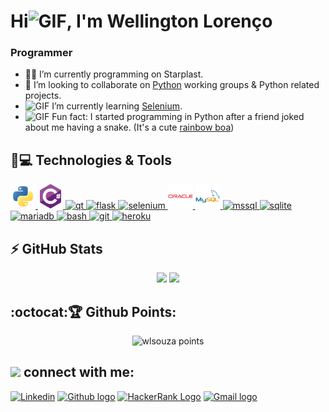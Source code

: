 # Hi<img alt="GIF" src="https://github.com/TheDudeThatCode/TheDudeThatCode/blob/master/Assets/wave.gif" width="20vw" />, I'm Wellington Lorenço
### Programmer

- 👨‍💻 I’m currently programming on Starplast. 
- 🐍 I’m looking to collaborate on [Python](https://github.com/python) working groups & Python related projects. 
- <img alt="GIF" src="https://github.com/TheDudeThatCode/TheDudeThatCode/blob/master/Assets/powerup.gif" width="20vw" /> I’m currently learning [Selenium](https://github.com/SeleniumHQ/selenium).
- <img alt="GIF" src="https://github.com/TheDudeThatCode/TheDudeThatCode/blob/master/Assets/coin.gif" width="20vw" /> Fun fact: I started programming in Python after a friend joked about me having a snake. (It's a cute [rainbow boa](https://en.wikipedia.org/wiki/Rainbow_boa))




## 🚀💻 Technologies & Tools
<p align="left">
<!-- languages -->
  <a href="https://www.python.org" target="_blank"> <img src="https://raw.githubusercontent.com/devicons/devicon/master/icons/python/python-original.svg" alt="python" width="40" height="40"/> </a> 
  <a href="https://www.w3schools.com/cs/" target="_blank"> <img src="https://raw.githubusercontent.com/devicons/devicon/master/icons/csharp/csharp-original.svg" alt="csharp" width="40" height="40"/> </a>
<!--   <a href="https://developer.mozilla.org/en-US/docs/Web/JavaScript" target="_blank"> <img src="https://raw.githubusercontent.com/devicons/devicon/master/icons/javascript/javascript-original.svg" alt="javascript" width="40" height="40"/> </a> 
  <a href="https://www.php.net" target="_blank"> <img src="https://raw.githubusercontent.com/devicons/devicon/master/icons/php/php-original.svg" alt="php" width="40" height="40"/> </a>  -->
<!-- interfaces -->
  <a href="https://www.qt.io/" target="_blank"> <img src="https://upload.wikimedia.org/wikipedia/commons/0/0b/Qt_logo_2016.svg" alt="qt" width="40" height="40"/> </a>
<!-- frameworks -->
    <a href="https://flask.palletsprojects.com/" target="_blank"> <img src="https://www.vectorlogo.zone/logos/pocoo_flask/pocoo_flask-icon.svg" alt="flask" width="40" height="40"/> </a>
<!-- tests -->
  <a href="https://www.selenium.dev" target="_blank"> <img src="https://raw.githubusercontent.com/detain/svg-logos/780f25886640cef088af994181646db2f6b1a3f8/svg/selenium-logo.svg" alt="selenium" width="40" height="40"/> </a>
<!-- databases -->
  <a href="https://www.oracle.com/" target="_blank"> <img src="https://raw.githubusercontent.com/devicons/devicon/master/icons/oracle/oracle-original.svg" alt="oracle" width="40" height="40"/> </a>
  <a href="https://www.mysql.com/" target="_blank"> <img src="https://raw.githubusercontent.com/devicons/devicon/master/icons/mysql/mysql-original-wordmark.svg" alt="mysql" width="40" height="40"/> </a>
  <a href="https://www.microsoft.com/en-us/sql-server" target="_blank"> <img src="https://cdn.worldvectorlogo.com/logos/microsoft-sql-server.svg" alt="mssql" width="40" height="40"/> </a> 
    <a href="https://www.sqlite.org/" target="_blank"> <img src="https://www.vectorlogo.zone/logos/sqlite/sqlite-icon.svg" alt="sqlite" width="40" height="40"/> </a> 
  <a href="https://mariadb.org/" target="_blank"> <img src="https://www.vectorlogo.zone/logos/mariadb/mariadb-icon.svg" alt="mariadb" width="40" height="40"/> </a>
<!-- tools -->
  <a href="https://www.gnu.org/software/bash/" target="_blank"> <img src="https://www.vectorlogo.zone/logos/gnu_bash/gnu_bash-icon.svg" alt="bash" width="40" height="40"/> </a>
  <a href="https://git-scm.com/" target="_blank"> <img src="https://www.vectorlogo.zone/logos/git-scm/git-scm-icon.svg" alt="git" width="40" height="40"/> </a>
<!-- SOs -->
<!--   <a href="https://www.linux.org/" target="_blank"> <img src="https://raw.githubusercontent.com/devicons/devicon/master/icons/linux/linux-original.svg" alt="linux" width="40" height="40"/> </a> -->
<!-- BaaS -->
<a href="https://heroku.com" target="_blank"> <img src="https://www.vectorlogo.zone/logos/heroku/heroku-icon.svg" alt="heroku" width="40" height="40"/> </a>
</p>




## ⚡ GitHub Stats
<p align='center'>
  <a href="#"><img src="https://github-readme-stats.vercel.app/api/top-langs/?username=wlsouza&hide=JavaScript&layout=compact&show_icons=true&theme=chartreuse-dark"></a> 
  <a href="#"><img src="https://github-readme-stats.vercel.app/api?username=wlsouza&count_private=true&show_icons=true&theme=chartreuse-dark"></a>
</p>




## :octocat:🏆️ Github Points: 
<p align="center">
    <img src="https://github-profile-trophy.vercel.app/?username=wlsouza&theme=darkhub&margin-w=7&hide_border=true" alt="wlsouza points"/>
</p>



## <img src="https://github.com/TheDudeThatCode/TheDudeThatCode/blob/master/Assets/Handshake.gif" height="32px"> connect with me:

[<img src="https://github.com/TheDudeThatCode/TheDudeThatCode/blob/master/Assets/Linkedin.svg" alt="Linkedin" width="32">](https://in.linkedin.com/in/wellingtonlorenco)
[<img src="https://cdn.svgporn.com/logos/github-icon.svg" alt="Github logo" width="34">](https://github.com/wlsouza)
[<img src="https://github.com/TheDudeThatCode/TheDudeThatCode/blob/master/Assets/HackerRank.svg" alt="HackerRank Logo" width="30">](https://www.hackerrank.com/wlsouza) [<img src="https://github.com/TheDudeThatCode/TheDudeThatCode/blob/master/Assets/Gmail.svg" alt="Gmail logo" height="32">](mailto:wlsouza@protonmail.com)

